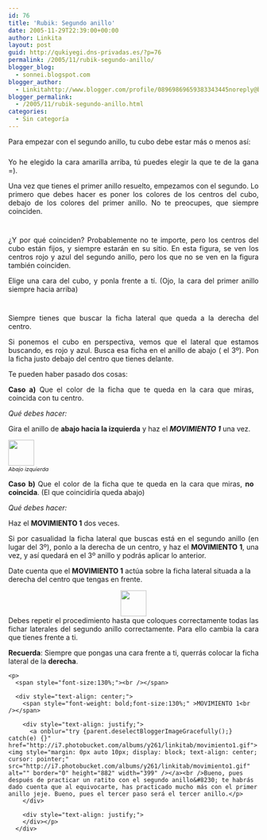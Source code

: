 ```yaml
---
id: 76
title: 'Rubik: Segundo anillo'
date: 2005-11-29T22:39:00+00:00
author: Linkita
layout: post
guid: http://qukiyegi.dns-privadas.es/?p=76
permalink: /2005/11/rubik-segundo-anillo/
blogger_blog:
  - sonnei.blogspot.com
blogger_author:
  - Linkitahttp://www.blogger.com/profile/08969869659383343445noreply@blogger.com
blogger_permalink:
  - /2005/11/rubik-segundo-anillo.html
categories:
  - Sin categoría
---
```

<div style="text-align: justify;">
  Para empezar con el segundo anillo, tu cubo debe estar más o menos así:</p> 
  
  <p>
    <a onblur="try {parent.deselectBloggerImageGracefully();} catch(e) {}" href="http://photos1.blogger.com/blogger/3621/1164/1600/primer-anillo.2.gif"><img style="margin: 0px auto 10px; display: block; text-align: center; cursor: pointer;" src="http://photos1.blogger.com/blogger/3621/1164/200/primer-anillo.2.gif" alt="" border="0" /></a>Yo he elegido la cara amarilla arriba, tú puedes elegir la que te de la gana =).
  </p>
  
  <p>
    Una vez que tienes el primer anillo resuelto, empezamos con el segundo. Lo primero que debes hacer es poner los colores de los centros del cubo, debajo de los colores del primer anillo. No te preocupes, que siempre coinciden.
  </p>
  
  <p>
    <a onblur="try {parent.deselectBloggerImageGracefully();} catch(e) {}" href="http://photos1.blogger.com/blogger/3621/1164/1600/segundoanillo-centros.gif"><img style="margin: 0px auto 10px; display: block; text-align: center; cursor: pointer;" src="http://photos1.blogger.com/blogger/3621/1164/200/segundoanillo-centros.gif" alt="" border="0" /></a><br />¿Y por qué coinciden? Probablemente no te importe, pero los centros del cubo están fijos, y siempre estarán en su sitio. En esta figura, se ven los centros rojo y azul del segundo anillo, pero los que no se ven en la figura también coinciden.
  </p>
  
  <p>
    Elige una cara del cubo, y ponla frente a tí. (Ojo, la cara del primer anillo siempre hacia arriba)
  </p>
  
  <p>
    <a onblur="try {parent.deselectBloggerImageGracefully();} catch(e) {}" href="http://photos1.blogger.com/blogger/3621/1164/1600/rubik-esquinaderecha.gif"><img style="margin: 0px auto 10px; display: block; text-align: center; cursor: pointer;" src="http://photos1.blogger.com/blogger/3621/1164/200/rubik-esquinaderecha.gif" alt="" border="0" /></a><br />Siempre tienes que buscar la ficha lateral que queda a la derecha del centro.
  </p>
  
  <p>
    Si ponemos el cubo en perspectiva, vemos que el lateral que estamos buscando, es rojo y azul. Busca esa ficha en el anillo de abajo ( el 3º). Pon la ficha justo debajo del centro que tienes delante.
  </p>
  
  <p>
    Te pueden haber pasado dos cosas:
  </p>
  
  <p>
    <a onblur="try {parent.deselectBloggerImageGracefully();} catch(e) {}" href="http://photos1.blogger.com/blogger/3621/1164/1600/rubikfichacoincide.gif"><img style="margin: 0pt 0pt 10px 10px; float: right; cursor: pointer;" src="http://photos1.blogger.com/blogger/3621/1164/200/rubikfichacoincide.gif" alt="" border="0" /></a><span style="font-weight: bold;">Caso a)</span> Que el color de la ficha que te queda en la cara que miras, coincida con tu centro.
  </p>
  
  <p>
    <span style="font-style: italic;">Qué debes hacer:</span>
  </p>
  
  <p>
    Gira el anillo de <span style="font-weight: bold;">abajo hacia la izquierda</span> y haz el <em style="font-weight: bold;">MOVIMIENTO 1</em> una vez.
  </p>
  
  <p>
    <span style="font-size:78%;"><img src="http://photos1.blogger.com/blogger/3621/1164/200/abajo-izquierda-peque.gif" height="52" width="52" /></span><br /><span style="font-style: italic;font-size:78%;" >Abajo izquierda</span>
  </p>
  
  <p>
    <a onblur="try {parent.deselectBloggerImageGracefully();} catch(e) {}" href="http://photos1.blogger.com/blogger/3621/1164/1600/rubikfichanocoincide.gif"><img style="margin: 0pt 0pt 10px 10px; float: right; cursor: pointer;" src="http://photos1.blogger.com/blogger/3621/1164/200/rubikfichanocoincide.gif" alt="" border="0" /></a><span style="font-weight: bold;">Caso b) </span>Que el color de la ficha que te queda en la cara que miras, <span style="font-weight: bold;">no coincida</span>. (El que coincidiría queda abajo)
  </p>
  
  <p>
    <span style="font-style: italic;">Qué debes hacer:</span>
  </p>
  
  <p>
    Haz el <span style="font-weight: bold;">MOVIMIENTO 1</span> dos veces.
  </p>
  
  <p>
    Si por casualidad la ficha lateral que buscas está en el segundo anillo (en lugar del 3º), ponlo a la derecha de un centro, y haz el <span style="font-weight: bold;">MOVIMIENTO 1</span>, una vez, y así quedará en el 3º anillo y podrás aplicar lo anterior.
  </p>
</div>

Date cuenta que el <span style="font-weight: bold;">MOVIMIENTO 1</span> actúa sobre la ficha lateral situada a la derecha del centro que tengas en frente.

<div style="text-align: justify;">
</div>

<div style="text-align: center;">
  <img src="http://photos1.blogger.com/blogger/3621/1164/200/rubik-esquinaderecha.gif" height="52" width="52" />
</div>

<div style="text-align: justify;">
  Debes repetir el procedimiento hasta que coloques correctamente todas las fichar laterales del segundo anillo correctamente. Para ello cambia la cara que tienes frente a ti.</p> 
  
  <p>
    <span style="font-weight: bold;">Recuerda</span>: Siempre que pongas una cara frente a ti, querrás colocar la ficha lateral de la <span style="font-weight: bold;">derecha</span>.</div> 
    
    <p>
      <span style="font-size:130%;"><br /></span> 
      
      <div style="text-align: center;">
        <span style="font-weight: bold;font-size:130%;" >MOVIMIENTO 1<br /></span> 
        
        <div style="text-align: justify;">
          <a onblur="try {parent.deselectBloggerImageGracefully();} catch(e) {}" href="http://i7.photobucket.com/albums/y261/linkitab/movimiento1.gif"><img style="margin: 0px auto 10px; display: block; text-align: center; cursor: pointer;" src="http://i7.photobucket.com/albums/y261/linkitab/movimiento1.gif" alt="" border="0" height="882" width="399" /></a><br />Bueno, pues después de practicar un ratito con el segundo anillo&#8230; te habrás dado cuenta que al equivocarte, has practicado mucho más con el primer anillo jeje. Bueno, pues el tercer paso será el tercer anillo.</p>
        </div>
        
        <div style="text-align: justify;">
        </div></p>
      </div>